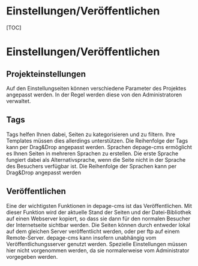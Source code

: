 Einstellungen/Veröffentlichen
=============================

[TOC]

Einstellungen/Veröffentlichen
=============================

Projekteinstellungen
--------------------

Auf den Einstellungseiten können verschiedene Parameter des Projektes angepasst werden. In der Regel werden diese von den Administratoren verwaltet.


Tags
----

Tags helfen Ihnen dabei, Seiten zu kategorisieren und zu filtern. Ihre Templates müssen dies allerdings unterstützen. Die Reihenfolge der Tags kann per Drag&Drop angepasst werden.
Sprachen
depage-cms ermöglicht es Ihnen Seiten in mehreren Sprachen zu erstellen. Die erste Sprache fungiert dabei als Alternativsprache, wenn die Seite nicht in der Sprache des Besuchers verfügbar ist. Die Reihenfolge der Sprachen kann per Drag&Drop angepasst werden


Veröffentlichen
---------------

Eine der wichtigsten Funktionen in depage-cms ist das Veröffentlichen. Mit dieser Funktion wird der aktuelle Stand der Seiten und der Datei-Bibliothek auf einen Webserver kopiert, so dass sie dann für den normalen Besucher der Internetseite sichtbar werden.
Die Seiten können durch entweder lokal auf dem gleichen Server veröffentlicht werden, oder per ftp auf einem Remote-Server. depage-cms kann insofern unabhängig vom Veröffentlichungsserver genutzt werden.
Spezielle Einstellungen müssen hier nicht vorgenommen werden, da sie normalerweise vom Administrator vorgegeben werden.


